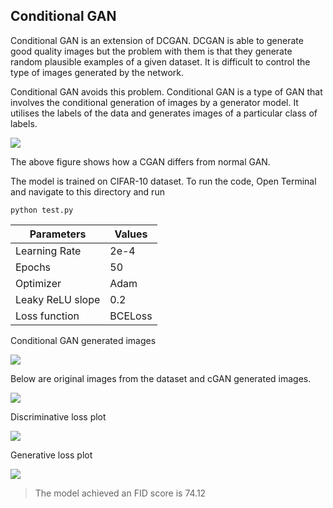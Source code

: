 ## Conditional GAN
Conditional GAN is an extension of DCGAN. DCGAN is able to generate good quality images but the problem with them is that they generate random plausible examples of a given dataset. It is difficult to control the type of images generated by the network. 

Conditional GAN avoids this problem. Conditional GAN is a type of GAN that involves the conditional generation of images by a generator model. It utilises the labels of the data and generates images of a particular class of labels.

![](https://i.imgur.com/aGbWtWw.png)

The above figure shows how a CGAN differs from normal GAN.

The model is trained on CIFAR-10 dataset. To run the code, Open Terminal and navigate to this directory and run
```
python test.py
```


| Parameters | Values |
| -------- | -------- |
| Learning Rate   | 2e-4    |
| Epochs   | 50   |
| Optimizer  | Adam    |
| Leaky ReLU slope  | 0.2    |
| Loss function  | BCELoss   |





Conditional GAN generated images

![](https://i.imgur.com/1YKzIlL.gif)



Below are original images from the dataset and cGAN generated images.

![](https://i.imgur.com/J2Xg6mq.png)

Discriminative loss plot

![](https://i.imgur.com/GTPR6ZZ.png)

Generative loss plot

![](https://i.imgur.com/ekrfQFL.png)


>The model achieved an FID score is 74.12


